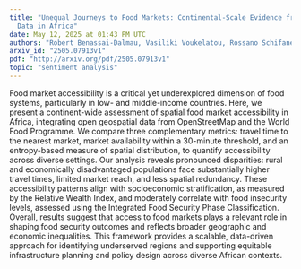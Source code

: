 ```yaml
---
title: "Unequal Journeys to Food Markets: Continental-Scale Evidence from Open
  Data in Africa"
date: May 12, 2025 at 01:43 PM UTC
authors: "Robert Benassai-Dalmau, Vasiliki Voukelatou, Rossano Schifanella, Stefania Fiandrino, Daniela Paolotti, Kyriaki Kalimeri"
arxiv_id: "2505.07913v1"
pdf: "http://arxiv.org/pdf/2505.07913v1"
topic: "sentiment analysis"
---
```


Food market accessibility is a critical yet underexplored dimension of food systems, particularly in low- and middle-income countries. Here, we present a continent-wide assessment of spatial food market accessibility in Africa, integrating open geospatial data from OpenStreetMap and the World Food Programme. We compare three complementary metrics: travel time to the nearest market, market availability within a 30-minute threshold, and an entropy-based measure of spatial distribution, to quantify accessibility across diverse settings. Our analysis reveals pronounced disparities: rural and economically disadvantaged populations face substantially higher travel times, limited market reach, and less spatial redundancy. These accessibility patterns align with socioeconomic stratification, as measured by the Relative Wealth Index, and moderately correlate with food insecurity levels, assessed using the Integrated Food Security Phase Classification. Overall, results suggest that access to food markets plays a relevant role in shaping food security outcomes and reflects broader geographic and economic inequalities. This framework provides a scalable, data-driven approach for identifying underserved regions and supporting equitable infrastructure planning and policy design across diverse African contexts.

